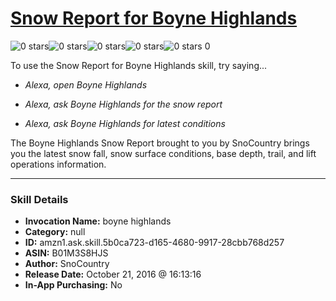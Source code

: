 # [Snow Report for Boyne Highlands](http://alexa.amazon.com/#skills/amzn1.ask.skill.5b0ca723-d165-4680-9917-28cbb768d257)
![0 stars](../../images/ic_star_border_black_18dp_1x.png)![0 stars](../../images/ic_star_border_black_18dp_1x.png)![0 stars](../../images/ic_star_border_black_18dp_1x.png)![0 stars](../../images/ic_star_border_black_18dp_1x.png)![0 stars](../../images/ic_star_border_black_18dp_1x.png) 0

To use the Snow Report for Boyne Highlands skill, try saying...

* *Alexa, open Boyne Highlands*

* *Alexa, ask Boyne Highlands for the snow report*

* *Alexa, ask Boyne Highlands for latest conditions*

The Boyne Highlands Snow Report brought to you by SnoCountry brings you the latest snow fall, snow surface conditions,  base depth, trail, and lift operations information.

***

### Skill Details

* **Invocation Name:** boyne highlands
* **Category:** null
* **ID:** amzn1.ask.skill.5b0ca723-d165-4680-9917-28cbb768d257
* **ASIN:** B01M3S8HJS
* **Author:** SnoCountry
* **Release Date:** October 21, 2016 @ 16:13:16
* **In-App Purchasing:** No
